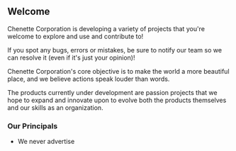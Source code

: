 ## Welcome

Chenette Corporation is developing a variety of projects that you're welcome to explore and use and contribute to!

If you spot any bugs, errors or mistakes, be sure to notify our team so we can resolve it (even if it's just your opinion)!

Chenette Corporation's core objective is to make the world a more beautiful place, and we believe actions speak louder than words.

The products currently under development are passion projects that we hope to expand and innovate upon to evolve both the products themselves and our skills as an organization.


### Our Principals
- We never advertise
